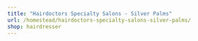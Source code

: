 ```yaml
---
title: "Hairdoctors Specialty Salons - Silver Palms"
url: /homestead/hairdoctors-specialty-salons-silver-palms/
shop: hairdresser
---
```


